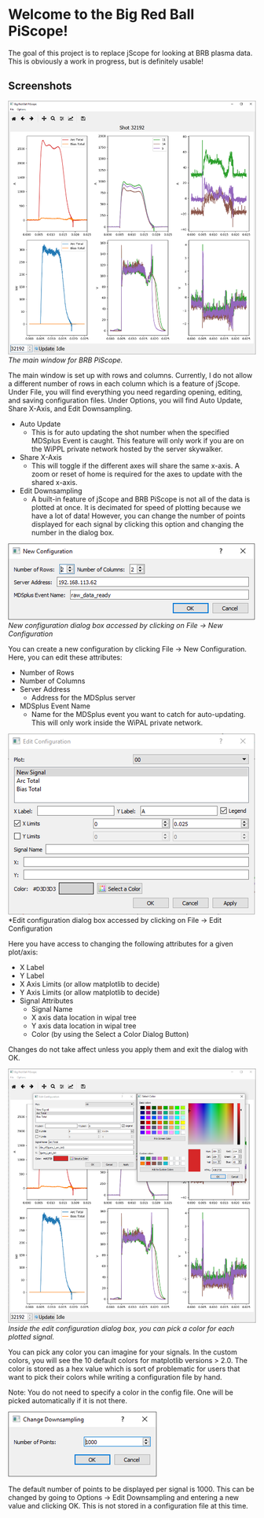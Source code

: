 # Welcome to the Big Red Ball PiScope!

The goal of this project is to replace jScope for looking at BRB plasma data.  This is obviously a work in progress,
but is definitely usable!

## Screenshots

![Main Window](/source/images/main_window.png)*The main window for BRB PiScope.*

The main window is set up with rows and columns.  Currently, I do not allow a different number of rows in each column
which is a feature of jScope.  Under File, you will find everything you need regarding opening, editing, and saving
configuration files.  Under Options, you will find Auto Update, Share X-Axis, and Edit Downsampling.


- Auto Update
    - This is for auto updating the shot number when the specified MDSplus Event is caught.  This feature will only
    work if you are on the WiPPL private network hosted by the server skywalker.
- Share X-Axis
    - This will toggle if the different axes will share the same x-axis.  A zoom or reset of home is required for the
    axes to update with the shared x-axis.
- Edit Downsampling
    - A built-in feature of jScope and BRB PiScope is not all of the data is plotted at once.  It is decimated for
    speed of plotting because we have a lot of data!  However, you can change the number of points displayed for each
    signal by clicking this option and changing the number in the dialog box.


![New Configuration Window](/source/images/new_configuration.png)*New configuration dialog box
accessed by clicking on File -> New Configuration*

You can create a new configuration by clicking File -> New Configuration.  Here, you can edit these attributes:

- Number of Rows
- Number of Columns
- Server Address
    - Address for the MDSplus server
- MDSplus Event Name
    - Name for the MDSplus event you want to catch for auto-updating.  This will only work inside the WiPAL private
    network.

![Edit Configuration Window](/source/images/edit_configuration.png)*Edit configuration dialog box
accessed by clicking on File -> Edit Configuration

Here you have access to changing the following attributes for a given plot/axis:

- X Label
- Y Label
- X Axis Limits (or allow matplotlib to decide)
- Y Axis Limits (or allow matplotlib to decide)
- Signal Attributes
    - Signal Name
    - X axis data location in wipal tree
    - Y axis data location in wipal tree
    - Color (by using the Select a Color Dialog Button)

Changes do not take affect unless you apply them and exit the dialog with OK.

![Picking a Color for a Signal](/source/images/pick_color_edit_configuration.png)*Inside the edit
configuration dialog box, you can pick a color for each plotted signal.*

You can pick any color you can imagine for your signals.  In the custom colors, you will see the 10 default colors
for matplotlib versions > 2.0.  The color is stored as a hex value which is sort of problematic for users that want to
pick their colors while writing a configuration file by hand.

Note: You do not need to specify a color in the config file.  One will be picked automatically if it is not there.

![Edit Downsampling Number of Points](/source/images/edit_downsampling.png)

The default number of points to be displayed per signal is 1000.  This can be changed by going to Options ->
Edit Downsampling and entering a new value and clicking OK.  This is not stored in a configuration file at this time.